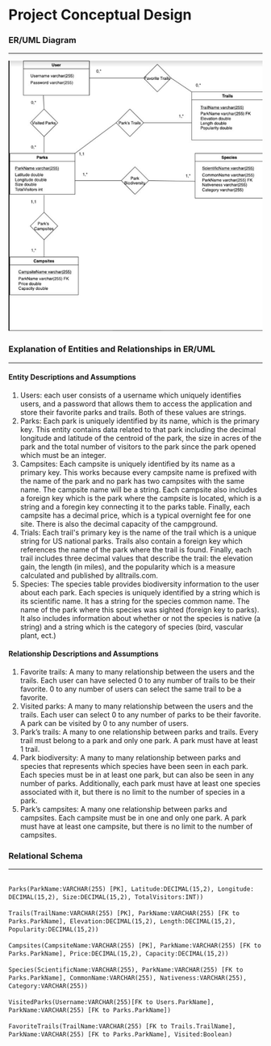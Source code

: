 
# Project Conceptual Design 

### ER/UML Diagram 
***

<img src="images/UML diagram.JPG" alt="UML Diagram" width="600"/>

### Explanation of Entities and Relationships in ER/UML
***
#### Entity Descriptions and Assumptions 
1. Users: each user consists of a username which uniquely identifies users, and a password that allows them to access the application and store their favorite parks and trails. Both of these values are strings. 
2. Parks: Each park is uniquely identified by its name, which is the primary key. This entity contains data related to that park including the decimal longitude and latitude of the centroid of the park, the size in acres of the park and the total number of visitors to the park since the park opened which must be an integer. 
3. Campsites: Each campsite is uniquely identified by its name as a primary key. This works because every campsite name is prefixed with the name of the park and no park has two campsites with the same name. The campsite name will be a string. Each campsite also includes a foreign key which is the park where the campsite is located, which is a string and a foregin key connecting it to the parks table. Finally, each campsite has a decimal price, which is a typical overnight fee for one site. There is also the decimal capacity of the campground. 
4. Trials: Each trail's primary key is the name of the trail which is a unique string for US national parks. Trails also contain a foreign key which references the name of the park where the trail  is found. Finally, each trail includes three decimal values that describe the trail: the elevation gain, the length (in miles), and the popularity which is a measure calculated and published by alltrails.com. 
5. Species: The species table provides biodiversity information to the user about each park. Each species is uniquely identified by a string which is its scientific name. It has a string for the species common name. The name of the park where this species was sighted (foreign key to parks). It also includes information about whether or not the species is native (a string) and a string which is the category of species (bird, vascular plant, ect.)

#### Relationship Descriptions and Assumptions 

1. Favorite trails: A many to many relationship between the users and the trails. Each user can have selected 0 to any number of trails to be their favorite. 0 to any number of users can select the same trail to be a favorite. 
2. Visited parks: A many to many relationship between the users and the trails. Each user can select 0 to any number of parks to be their favorite. A park can be visited by 0 to any number of users. 
3. Park’s trails: A many to one relationship between parks and trails. Every trail must belong to a park and only one park. A park must have at least 1 trail. 
4. Park biodiversity: A many to many relationship between parks and species that represents which species have been seen in each park. Each species must be in at least one park, but can also be seen in any number of parks. Additionally, each park must have at least one species associated with it, but there is no limit to the number of species in a park.  
5. Park’s campsites: A many one relationship between parks and campsites. Each campsite must be in one and only one park. A park must have at least one campsite, but there is no limit to the number of campsites. 


### Relational Schema
***
```Users(Username:VARCHAR(255) [PK], Password:VARCHAR(255))

Parks(ParkName:VARCHAR(255) [PK], Latitude:DECIMAL(15,2), Longitude: DECIMAL(15,2), Size:DECIMAL(15,2), TotalVisitors:INT))

Trails(TrailName:VARCHAR(255) [PK], ParkName:VARCHAR(255) [FK to Parks.ParkName], Elevation:DECIMAL(15,2), Length:DECIMAL(15,2), Popularity:DECIMAL(15,2))

Campsites(CampsiteName:VARCHAR(255) [PK], ParkName:VARCHAR(255) [FK to Parks.ParkName], Price:DECIMAL(15,2), Capacity:DECIMAL(15,2))

Species(ScientificName:VARCHAR(255), ParkName:VARCHAR(255) [FK to Parks.ParkName], CommonName:VARCHAR(255), Nativeness:VARCHAR(255), Category:VARCHAR(255))

VisitedParks(Username:VARCHAR(255)[FK to Users.ParkName], ParkName:VARCHAR(255) [FK to Parks.ParkName])

FavoriteTrails(TrailName:VARCHAR(255) [FK to Trails.TrailName], ParkName:VARCHAR(255) [FK to Parks.ParkName], Visited:Boolean)
```


